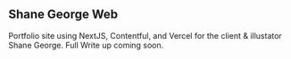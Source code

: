 
## Shane George Web

Portfolio site using NextJS, Contentful, and Vercel for the client & illustator Shane George. Full Write up coming soon.